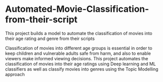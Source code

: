# Automated-Movie-Classification-from-their-script
This project builds a model to automate the classification of movies into their age rating and genre from their scripts

Classification of movies into different age groups is essential in order to keep children and vulnerable adults safe from harm, and also to enable viewers make informed viewing decisions.
This project automates the classification of movies into their age ratings using Deep learning and ML classifiers as well as classify movies into genres using the Topic Modelling approach
